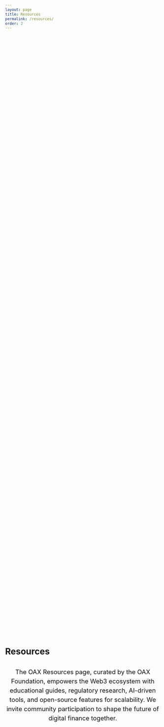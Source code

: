 ```yaml
---
layout: page
title: Resources
permalink: /resources/
order: 2
---
```

<div class="d-flex flex-column resources-hero" style="display: flex; align-items: center; padding-top: 100px; padding-bottom: 100px; justify-content: center; min-height: 100vh;">
    <div class="container">
        <div class="d-flex flex-column flex-lg-row row justify-content-center" style="z-index: 1;">
            <div class="text-center" style="max-width: 800px;">
                <h1 class="page-title blue1">
                    <div class="animate__animated animate__fadeInUp">Resources</div> 
                    <p class="page-subheading" style="font-size: 20px; color: #121212; line-height: 1.5; padding-top: 15px; font-weight: 400; text-align: center;">The OAX Resources page, curated by the OAX Foundation, empowers the Web3 ecosystem with educational guides, regulatory research, AI-driven tools, and open-source features for scalability. We invite community participation to shape the future of digital finance together.</p>
                </h1>
            </div>
            <div class="d-none d-lg-flex flex-row justify-content-center align-items-center mt-5 ml-lg-0" style="text-align: right">
            </div>
        </div>
    </div>
</div>
<div class="bg-white pt-4 pt-lg-5">
    <div class="container">
        <div class="group corner1 box-shadow4" style="border: 2px solid #14345E;">
            <div class="group--title border-bottom pr-5 pb-3 pt-3" style="color: #14345E; font-size: 36px; font-weight: 700; margin-left: 1.5rem; margin-right: 3rem;">OAX Learn</div>
            <div class="pb-3 pt-4 pl-4 pr-5">
                {% assign list = site.resources | where: 'group', 'oax-learn' %}
                {% include elements/accordion.html %}
            </div>
        </div>
        <div class="group corner1 box-shadow4" style="border: 2px solid #14345E;">
            <div class="group--title border-bottom pr-5 pb-3 pt-3" style="color: #14345E; font-size: 36px; font-weight: 700; margin-left: 1.5rem; margin-right: 3rem;">Notifs Mobile App</div>
            <div class="pb-3 pt-4 pl-4 pr-5">
                {% assign list = site.resources | where: 'group', 'portfolio-aggregator' %}
                {% include elements/accordion.html %}
            </div>
        </div>
        <div class="group corner1 box-shadow4" style="border: 2px solid #14345E;">
            <div class="group--title border-bottom pr-5 pb-3 pt-3" style="color: #14345E; font-size: 36px; font-weight: 700; margin-left: 1.5rem; margin-right: 3rem;">Parachain Features</div>
            <div class="pb-3 pt-4 pl-4 pr-5">
                {% assign list = site.resources | where: 'group', 'Parachain Features' %}
                {% include elements/accordion.html %}
            </div>
        </div>
        <div class="group corner1 box-shadow4" style="border: 2px solid #14345E;">
            <div class="group--title border-bottom pr-5 pb-3 pt-3" style="color: #14345E; font-size: 36px; font-weight: 700; margin-left: 1.5rem; margin-right: 3rem;">Layer 2 Protocol</div>
            <div class="pb-3 pt-4 pl-4 pr-5">
                {% assign list = site.resources | where: 'group', 'Layer 2 Protocol' %}
                {% include elements/accordion.html %}
            </div>
        </div>
        <div class="group corner1 box-shadow4" style="border: 2px solid #14345E;">
            <div class="group--title border-bottom pr-5 pb-3 pt-3 d-flex flex-column"  style="color: #14345E; font-size: 36px; font-weight: 700;margin-left: 1.5rem; margin-right: 3rem;">
                <strong>Research Paper</strong>
                <div>Professor Syren Johnstone Papers on Regulating Crypto</div>
            </div>
            <div class="pb-3 pt-4 pl-4 pr-5">
                {% assign list = site.resources | where: 'group', 'Research Paper - Professor Syren Johnstone Papers on Regulating Crypto' %}
                {% include elements/accordion.html %}
            </div>
        </div>
        <div class="group corner1 box-shadow4" style="border: 2px solid #14345E;">
            <div class="group--title border-bottom pr-5 pb-3 pt-3 d-flex flex-column"  style="color: #14345E; font-size: 36px; font-weight: 700; margin-left: 1.5rem; margin-right: 3rem;">
                <strong>Others</strong>
                <div></div>
            </div>
            <div class="pb-3 pt-4 pl-4 pr-5">
                {% assign list = site.resources | where: 'group', 'other' %}
                {% include elements/accordion.html %}
            </div>
        </div>
    </div>
</div>
